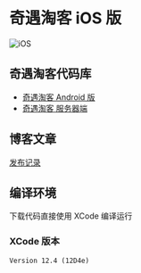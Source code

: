# 奇遇淘客 iOS 版

![iOS](https://github.com/QiYuTechDev/QiYuTkiOS/workflows/iOS/badge.svg?branch=main)


## 奇遇淘客代码库

* [奇遇淘客 Android 版](https://github.com/QiYuTechDev/QiYuTkAndroid)
* [奇遇淘客 服务器端](https://github.com/QiYuTechDev/QiYuTkServer)


## 博客文章

[发布记录](https://blog.qiyutech.tech/202102/02_tbk_ios/)


## 编译环境

下载代码直接使用 XCode 编译运行


### XCode 版本

	Version 12.4 (12D4e)

